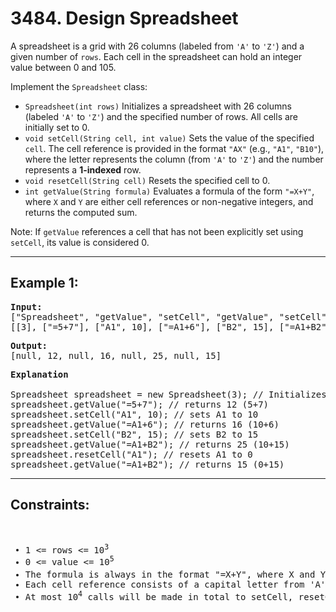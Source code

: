 # 3484. Design Spreadsheet

A spreadsheet is a grid with 26 columns (labeled from <code>'A'</code> to <code>'Z'</code>) and a given number of <code>rows</code>. Each cell in the spreadsheet can hold an integer value between 0 and 105.

Implement the <code>Spreadsheet</code> class:
<ul>
<li><code>Spreadsheet(int rows)</code> Initializes a spreadsheet with 26 columns (labeled <code>'A'</code> to <code>'Z'</code>) and the specified number of rows. All cells are initially set to 0.
<li><code>void setCell(String cell, int value)</code> Sets the value of the specified <code>cell</code>. The cell reference is provided in the format <code>"AX"</code> (e.g., <code>"A1"</code>, <code>"B10"</code>), where the letter represents the column (from <code>'A'</code> to <code>'Z'</code>) and the number represents a <b>1-indexed</b> row.
<li><code>void resetCell(String cell)</code> Resets the specified cell to 0.
<li><code>int getValue(String formula)</code> Evaluates a formula of the form <code>"=X+Y"</code>, where <code>X</code> and <code>Y</code> are either cell references or non-negative integers, and returns the computed sum.
</ul>

Note: If <code>getValue</code> references a cell that has not been explicitly set using <code>setCell</code>, its value is considered 0.

---

## Example 1:
<pre>
<b>Input:</b>
["Spreadsheet", "getValue", "setCell", "getValue", "setCell", "getValue", "resetCell", "getValue"]
[[3], ["=5+7"], ["A1", 10], ["=A1+6"], ["B2", 15], ["=A1+B2"], ["A1"], ["=A1+B2"]]
</pre>
<pre>
<b>Output:</b>
[null, 12, null, 16, null, 25, null, 15]
</pre>
<pre>
<b>Explanation</b>

Spreadsheet spreadsheet = new Spreadsheet(3); // Initializes a spreadsheet with 3 rows and 26 columns
spreadsheet.getValue("=5+7"); // returns 12 (5+7)
spreadsheet.setCell("A1", 10); // sets A1 to 10
spreadsheet.getValue("=A1+6"); // returns 16 (10+6)
spreadsheet.setCell("B2", 15); // sets B2 to 15
spreadsheet.getValue("=A1+B2"); // returns 25 (10+15)
spreadsheet.resetCell("A1"); // resets A1 to 0
spreadsheet.getValue("=A1+B2"); // returns 15 (0+15)
</pre>

---

## Constraints:
<pre>
<ul>
<li>1 <= rows <= 10<sup>3</sup>
<li>0 <= value <= 10<sup>5</sup>
<li>The formula is always in the format "=X+Y", where X and Y are either valid cell references or non-negative integers with values less than or equal to 10<sup>5</sup>.
<li>Each cell reference consists of a capital letter from 'A' to 'Z' followed by a row number between 1 and rows.
<li>At most 10<sup>4</sup> calls will be made in total to setCell, resetCell, and getValue.
</ul>
</pre>
